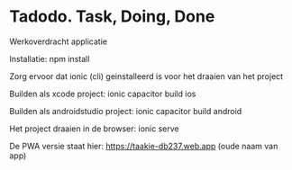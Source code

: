 # Tadodo. Task, Doing, Done
Werkoverdracht applicatie

Installatie:
npm install

Zorg ervoor dat ionic (cli) geinstalleerd is voor het draaien van het project

Builden als xcode project:
ionic capacitor build ios 

Builden als androidstudio project:
ionic capacitor build android

Het project draaien in de browser:
ionic serve 

De PWA versie staat hier:
https://taakie-db237.web.app (oude naam van app) 
